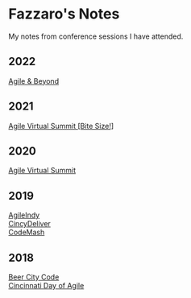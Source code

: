 # Fazzaro's Notes

My notes from conference sessions I have attended.

## 2022

[Agile & Beyond](notes/aab/2022/index.md) 

## 2021

[Agile Virtual Summit [Bite Size!]](notes/avs/2021/bite-size.md)

## 2020

[Agile Virtual Summit](notes/avs/2020/index.md)

## 2019

[AgileIndy](notes/agileindy/2019/index.md)   
[CincyDeliver](notes/cincy/2019/index.md)  
[CodeMash](notes/codemash/2019/index.md)

## 2018

[Beer City Code](notes/bcc/2018/index.md)  
[Cincinnati Day of Agile](notes/cincy/2018/index.md)  

